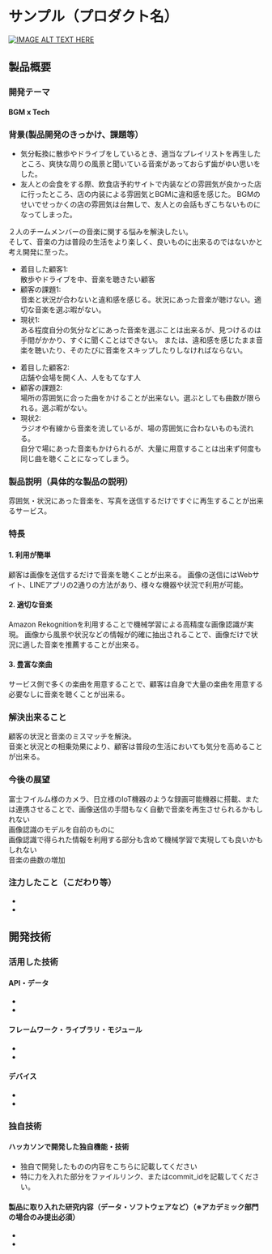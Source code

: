 # サンプル（プロダクト名）

[![IMAGE ALT TEXT HERE](https://jphacks.com/wp-content/uploads/2020/09/JPHACKS2020_ogp.jpg)](https://www.youtube.com/watch?v=G5rULR53uMk)

##  製品概要
### 開発テーマ
#### **BGM x Tech**  

###  背景(製品開発のきっかけ、課題等）
- 気分転換に散歩やドライブをしているとき、適当なプレイリストを再生したところ、爽快な周りの風景と聞いている音楽があっておらず歯がゆい思いをした。  
- 友人との会食をする際、飲食店予約サイトで内装などの雰囲気が良かった店に行ったところ、店の内装による雰囲気とBGMに違和感を感じた。
BGMのせいでせっかくの店の雰囲気は台無しで、友人との会話もぎこちないものになってしまった。  

２人のチームメンバーの音楽に関する悩みを解決したい。  
そして、音楽の力は普段の生活をより楽しく、良いものに出来るのではないかと考え開発に至った。  
  
- 着目した顧客1:  
散歩やドライブを中、音楽を聴きたい顧客  
- 顧客の課題1:  
音楽と状況が合わないと違和感を感じる。状況にあった音楽が聴けない。適切な音楽を選ぶ暇がない。  
- 現状1:  
ある程度自分の気分などにあった音楽を選ぶことは出来るが、見つけるのは手間がかかり、すぐに聞くことはできない。
または、違和感を感じたまま音楽を聴いたり、そのたびに音楽をスキップしたりしなければならない。  

+ 着目した顧客2:  
店舗や会場を開く人、人をもてなす人  
+ 顧客の課題2:  
場所の雰囲気に合った曲をかけることが出来ない。選ぶとしても曲数が限られる。選ぶ暇がない。  
+ 現状2:  
ラジオや有線から音楽を流しているが、場の雰囲気に合わないものも流れる。  
自分で場にあった音楽もかけられるが、大量に用意することは出来ず何度も同じ曲を聴くことになってしまう。
  
  
### 製品説明（具体的な製品の説明）
雰囲気・状況にあった音楽を、写真を送信するだけですぐに再生することが出来るサービス。  
  
### 特長
#### 1. 利用が簡単
顧客は画像を送信するだけで音楽を聴くことが出来る。
画像の送信にはWebサイト、LINEアプリの2通りの方法があり、様々な機器や状況で利用が可能。  

#### 2. 適切な音楽  
Amazon Rekognitionを利用することで機械学習による高精度な画像認識が実現。
画像から風景や状況などの情報が的確に抽出されることで、画像だけで状況に適した音楽を推薦することが出来る。  

#### 3. 豊富な楽曲  
サービス側で多くの楽曲を用意することで、顧客は自身で大量の楽曲を用意する必要なしに音楽を聴くことが出来る。  

### 解決出来ること
顧客の状況と音楽のミスマッチを解決。  
音楽と状況との相乗効果により、顧客は普段の生活においても気分を高めることが出来る。  

### 今後の展望
富士フイルム様のカメラ、日立様のIoT機器のような録画可能機器に搭載、または連携させることで、画像送信の手間もなく自動で音楽を再生させられるかもしれない  
画像認識のモデルを自前のものに  
画像認識で得られた情報を利用する部分も含めて機械学習で実現しても良いかもしれない  
音楽の曲数の増加


### 注力したこと（こだわり等）
* 
* 

## 開発技術
### 活用した技術
#### API・データ
* 
* 

#### フレームワーク・ライブラリ・モジュール
* 
* 

#### デバイス
* 
* 

### 独自技術
#### ハッカソンで開発した独自機能・技術
* 独自で開発したものの内容をこちらに記載してください
* 特に力を入れた部分をファイルリンク、またはcommit_idを記載してください。

#### 製品に取り入れた研究内容（データ・ソフトウェアなど）（※アカデミック部門の場合のみ提出必須）
* 
* 
